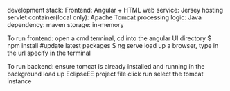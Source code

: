 development stack:
Frontend: Angular + HTML
web service: Jersey
hosting servlet container(local only): Apache Tomcat
processing logic: Java
dependency: maven
storage: in-memory

To run frontend:
open a cmd terminal, cd into the angular UI directory
$ npm install #update latest packages
$ ng serve 
load up a browser, type in the url specify in the terminal

To run backend:
ensure tomcat is already installed and running in the background
load up EclipseEE project file
click run select the tomcat instance